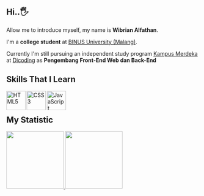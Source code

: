 ## Hi..:raised_hand_with_fingers_splayed:

Allow me to introduce myself, my name is **Wibrian Alfathan**.

I'm a **college student** at [BINUS University (Malang)](https://binus.ac.id/malang/).

Currently I'm still pursuing an independent study program [Kampus Merdeka](https://kampusmerdeka.kemdikbud.go.id/) at [Dicoding](https://www.dicoding.com/) as **Pengembang Front-End Web dan Back-End**

## Skills That I Learn
<img align="left" alt="HTML5" title="HTML5" width="50px" height="50px" src="https://upload.wikimedia.org/wikipedia/commons/6/61/HTML5_logo_and_wordmark.svg" />
<img align="left" alt="CSS3" title="CSS3" width="50px" height="50px" src="https://upload.wikimedia.org/wikipedia/commons/d/d5/CSS3_logo_and_wordmark.svg" />
<img align="left" alt="JavaScript" title="JavaScript" width="50px" heigth="50px" src="https://upload.wikimedia.org/wikipedia/commons/9/99/Unofficial_JavaScript_logo_2.svg" />
<br />
<br />

## My Statistic
<p align="left">
<a href="https://github.com/Wibrian">
  <img height="150em" src="https://github-readme-stats-eight-theta.vercel.app/api?username=Wibrian&show_icons=true&theme=midnight-purple&include_all_commits=true&count_private=true"/>
  <img height="150em" src="https://github-readme-stats-eight-theta.vercel.app/api/top-langs/?username=Wibrian&layout=compact&langs_count=8&theme=midnight-purple"/>
</a>
</p>

<!---
Wibrian/Wibrian is a ✨ special ✨ repository because its `README.md` (this file) appears on your GitHub profile.
You can click the Preview link to take a look at your changes.
--->

